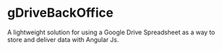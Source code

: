 # gDriveBackOffice
A lightweight solution for using a Google Drive Spreadsheet as a way to store and deliver data with Angular Js.
